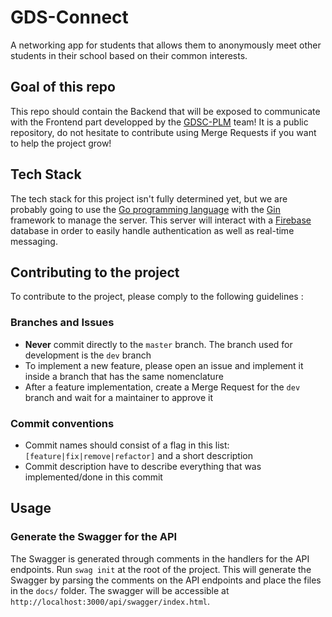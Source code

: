 # GDS-Connect
A networking app for students that allows them to anonymously meet other students in their school based on their common interests.

## Goal of this repo
This repo should contain the Backend that will be exposed to communicate with the Frontend part developped by the [GDSC-PLM](https://gdsc.community.dev/pamantasan-ng-lungsod-ng-maynila/) team!
It is a public repository, do not hesitate to contribute using Merge Requests if you want to help the project grow!

## Tech Stack

The tech stack for this project isn't fully determined yet, but we are probably going to use the [Go programming language](https://go.dev/) with the [Gin](https://gin-gonic.com/) framework to manage the server.
This server will interact with a [Firebase](https://firebase.google.com/) database in order to easily handle authentication as well as real-time messaging.

## Contributing to the project

To contribute to the project, please comply to the following guidelines :

### Branches and Issues
* **Never** commit directly to the `master` branch. The branch used for development is the `dev` branch
* To implement a new feature, please open an issue and implement it inside a branch that has the same nomenclature
* After a feature implementation, create a Merge Request for the `dev` branch and wait for a maintainer to approve it

### Commit conventions
* Commit names should consist of a flag in this list: `[feature|fix|remove|refactor]` and a short description
* Commit description have to describe everything that was implemented/done in this commit

## Usage

### Generate the Swagger for the API

The Swagger is generated through comments in the handlers for the API endpoints.
Run `swag init` at the root of the project. This will generate the Swagger by parsing the comments on the API endpoints and place the files in the `docs/` folder.
The swagger will be accessible at `http://localhost:3000/api/swagger/index.html`.
